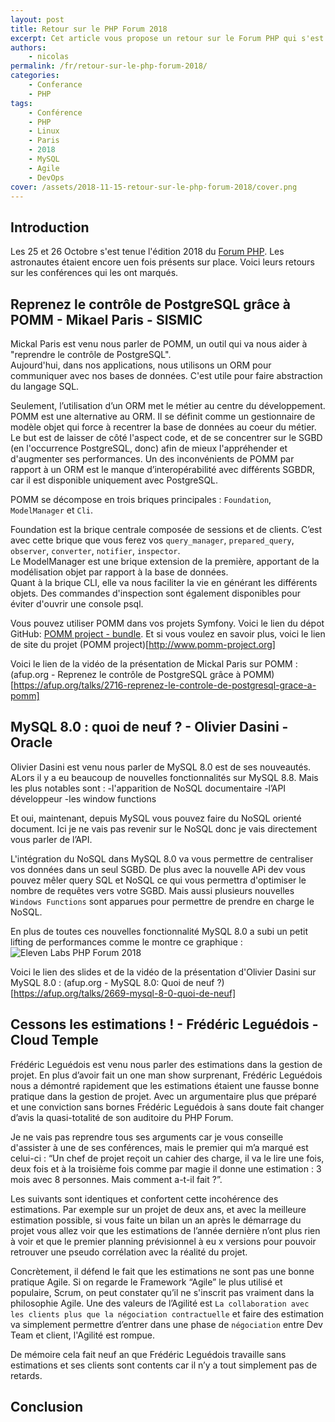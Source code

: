 ```yaml
---
layout: post
title: Retour sur le PHP Forum 2018
excerpt: Cet article vous propose un retour sur le Forum PHP qui s'est tenu les 26 et 26 octobre derniers
authors:
    - nicolas
permalink: /fr/retour-sur-le-php-forum-2018/
categories:
    - Conferance
    - PHP
tags:
    - Conférence
    - PHP
    - Linux
    - Paris
    - 2018
    - MySQL
    - Agile
    - DevOps
cover: /assets/2018-11-15-retour-sur-le-php-forum-2018/cover.png
---
```


## Introduction
Les 25 et 26 Octobre s'est tenue l'édition 2018 du [Forum PHP]({{site.baseurl}}/assets/2018-11-15-retour-sur-le-php-forum-2018/eleven-labs-php-forum-2018.jpg). Les astronautes étaient encore uen fois présents sur place. Voici leurs retours sur les conférences qui les ont marqués.

## Reprenez le contrôle de PostgreSQL grâce à POMM - Mikael Paris - SISMIC
Mickal Paris est venu nous parler de POMM, un outil qui va nous aider à "reprendre le contrôle de PostgreSQL".  
Aujourd'hui, dans nos applications, nous utilisons un ORM pour communiquer avec nos bases de données. C'est utile pour faire abstraction du langage SQL.  

Seulement, l’utilisation d’un ORM met le métier au centre du développement. POMM est une alternative au ORM. Il se définit comme un gestionnaire de modèle objet qui force à recentrer la base de données au coeur du métier. Le but est de laisser de côté l'aspect code, et de se concentrer sur le SGBD (en l'occurrence PostgreSQL, donc) afin de mieux l'appréhender et d'augmenter ses performances. Un des inconvénients de POMM par rapport à un ORM est le manque d’interopérabilité avec différents SGBDR, car il est disponible uniquement avec PostgreSQL.

POMM se décompose en trois briques principales : `Foundation`, `ModelManager` et `Cli`.  

Foundation est la brique centrale composée de sessions et de clients. C’est avec cette brique que vous ferez vos `query_manager`, `prepared_query`, `observer`, `converter`, `notifier`, `inspector`.  
Le ModelManager est une brique extension de la première, apportant de la modélisation objet par rapport à la base de données.  
Quant à la brique CLI, elle va nous faciliter la vie en générant les différents objets. Des commandes d'inspection sont également disponibles pour éviter d'ouvrir une console psql.

Vous pouvez utiliser POMM dans vos projets Symfony. Voici le lien du dépot GitHub: [POMM project - bundle](https://github.com/pomm-project/pomm-bundle). Et si vous voulez en savoir plus, voici le lien de site du projet (POMM project)[http://www.pomm-project.org]

Voici le lien de la vidéo de la présentation de Mickal Paris sur POMM : (afup.org - Reprenez le contrôle de PostgreSQL grâce à POMM)[https://afup.org/talks/2716-reprenez-le-controle-de-postgresql-grace-a-pomm]

## MySQL 8.0 : quoi de neuf ? - Olivier Dasini - Oracle
Olivier Dasini est venu nous parler de MySQL 8.0 est de ses nouveautés. ALors il y a eu beaucoup de nouvelles fonctionnalités sur MySQL 8.8. Mais les plus notables sont : 
    -l'apparition de NoSQL documentaire
    -l’API développeur
    -les window functions
    
Et oui, maintenant, depuis MySQL vous pouvez faire du NoSQL orienté document. Ici je ne vais pas revenir sur le NoSQL donc je vais directement vous parler de l’API.

L'intégration du NoSQL dans MySQL 8.0 va vous permettre de centraliser vos données dans un seul SGBD. De plus avec la nouvelle APi dev vous pouvez mêler query SQL et NoSQL ce qui vous permettra d'optimiser le nombre de requêtes vers votre SGBD. Mais aussi plusieurs nouvelles `Windows Functions` sont apparues pour permettre de prendre en charge le NoSQL.

En plus de toutes ces nouvelles fonctionnalité MySQL 8.0 a subi un petit lifting de performances comme le montre ce graphique :
![Eleven Labs PHP Forum 2018 ]({{site.baseurl}}/assets/2018-11-15-retour-sur-le-php-forum-2018/mysql8performance-80.png)

Voici le lien des slides et de la vidéo de la présentation d'Olivier Dasini sur MySQL 8.0 : (afup.org - MySQL 8.0: Quoi de neuf ?)[https://afup.org/talks/2669-mysql-8-0-quoi-de-neuf]

## Cessons les estimations ! - Frédéric Leguédois - Cloud Temple
Frédéric Leguédois est venu nous parler des estimations dans la gestion de projet. En plus d’avoir fait un one man show surprenant, Frédéric Leguédois nous a démontré rapidement que les estimations étaient une fausse bonne pratique dans la gestion de projet. Avec un argumentaire plus que préparé et une conviction sans bornes Frédéric Leguédois à sans doute fait changer d’avis la quasi-totalité de son auditoire du PHP Forum.

Je ne vais pas reprendre tous ses arguments car je vous conseille d'assister à une de ses conférences, mais le premier qui m’a marqué est celui-ci : “Un chef de projet reçoit un cahier des charge, il va le lire une fois, deux fois et à la troisième fois comme par magie il donne une estimation : 3 mois avec 8 personnes. Mais comment a-t-il fait ?”.  

Les suivants sont identiques et confortent cette incohérence des estimations. Par exemple sur un projet de deux ans, et avec la meilleure estimation possible, si vous faite un bilan un an après le démarrage du projet vous allez voir que les estimations de l’année dernière n’ont plus rien à voir et que le premier planning prévisionnel à eu x versions pour pouvoir retrouver une pseudo corrélation avec la réalité du projet.

Concrètement, il défend le fait que les estimations ne sont pas une bonne pratique Agile. Si on regarde le Framework “Agile” le plus utilisé et populaire, Scrum, on peut constater qu’il ne s'inscrit pas vraiment dans la philosophie Agile. Une des valeurs de l’Agilité est `La collaboration avec les clients plus que la négociation contractuelle` et faire des estimation va simplement permettre d’entrer dans une phase de `négociation` entre Dev Team et client, l'Agilité est rompue.

De mémoire cela fait neuf an que Frédéric Leguédois travaille sans estimations et ses clients sont contents car il n’y a tout simplement pas de retards.

## Conclusion
